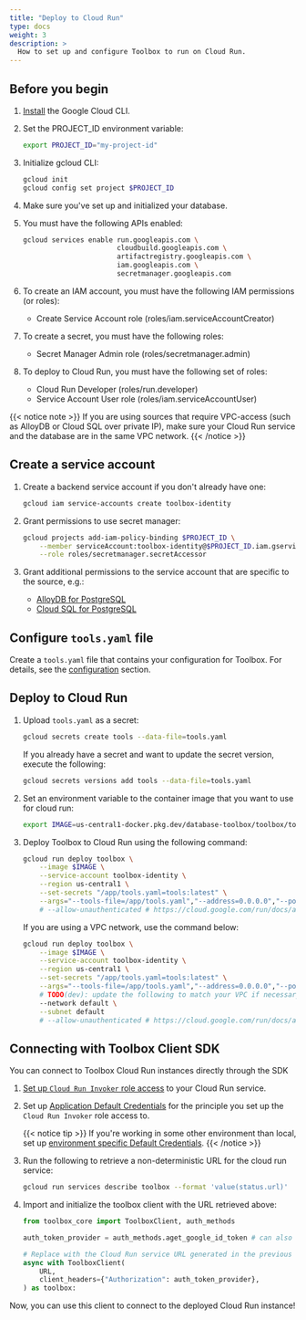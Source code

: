 ```yaml
---
title: "Deploy to Cloud Run"
type: docs
weight: 3
description: >
  How to set up and configure Toolbox to run on Cloud Run.
---
```



## Before you begin

1. [Install](https://cloud.google.com/sdk/docs/install) the Google Cloud CLI.

1. Set the PROJECT_ID environment variable:

    ```bash
    export PROJECT_ID="my-project-id"
    ```

1. Initialize gcloud CLI:

    ```bash
    gcloud init
    gcloud config set project $PROJECT_ID
    ```

1. Make sure you've set up and initialized your database.

1. You must have the following APIs enabled:

    ```bash
    gcloud services enable run.googleapis.com \
                           cloudbuild.googleapis.com \
                           artifactregistry.googleapis.com \
                           iam.googleapis.com \
                           secretmanager.googleapis.com

    ```

1. To create an IAM account, you must have the following IAM permissions (or
   roles):
    - Create Service Account role (roles/iam.serviceAccountCreator)

1. To create a secret, you must have the following roles:
    - Secret Manager Admin role (roles/secretmanager.admin)

1. To deploy to Cloud Run, you must have the following set of roles:
    - Cloud Run Developer (roles/run.developer)
    - Service Account User role (roles/iam.serviceAccountUser)

{{< notice note >}}
If you are using sources that require VPC-access (such as
AlloyDB or Cloud SQL over private IP), make sure your Cloud Run service and the
database are in the same VPC network.
{{< /notice >}}

## Create a service account

1. Create a backend service account if you don't already have one:

    ```bash
    gcloud iam service-accounts create toolbox-identity
    ```

1. Grant permissions to use secret manager:

    ```bash
    gcloud projects add-iam-policy-binding $PROJECT_ID \
        --member serviceAccount:toolbox-identity@$PROJECT_ID.iam.gserviceaccount.com \
        --role roles/secretmanager.secretAccessor
    ```

1. Grant additional permissions to the service account that are specific to the
   source, e.g.:
    - [AlloyDB for PostgreSQL](../resources/sources/alloydb-pg.md#iam-permissions)
    - [Cloud SQL for PostgreSQL](../resources/sources/cloud-sql-pg.md#iam-permissions)

## Configure `tools.yaml` file

Create a `tools.yaml` file that contains your configuration for Toolbox. For
details, see the
[configuration](https://github.com/googleapis/genai-toolbox/blob/main/README.md#configuration)
section.

## Deploy to Cloud Run

1. Upload `tools.yaml` as a secret:

    ```bash
    gcloud secrets create tools --data-file=tools.yaml
    ```

    If you already have a secret and want to update the secret version, execute
    the following:

    ```bash
    gcloud secrets versions add tools --data-file=tools.yaml
    ```

1. Set an environment variable to the container image that you want to use for
   cloud run:

    ```bash
    export IMAGE=us-central1-docker.pkg.dev/database-toolbox/toolbox/toolbox:latest
    ```

1. Deploy Toolbox to Cloud Run using the following command:

    ```bash
    gcloud run deploy toolbox \
        --image $IMAGE \
        --service-account toolbox-identity \
        --region us-central1 \
        --set-secrets "/app/tools.yaml=tools:latest" \
        --args="--tools-file=/app/tools.yaml","--address=0.0.0.0","--port=8080"
        # --allow-unauthenticated # https://cloud.google.com/run/docs/authenticating/public#gcloud
    ```

    If you are using a VPC network, use the command below:

    ```bash
    gcloud run deploy toolbox \
        --image $IMAGE \
        --service-account toolbox-identity \
        --region us-central1 \
        --set-secrets "/app/tools.yaml=tools:latest" \
        --args="--tools-file=/app/tools.yaml","--address=0.0.0.0","--port=8080" \
        # TODO(dev): update the following to match your VPC if necessary 
        --network default \
        --subnet default
        # --allow-unauthenticated # https://cloud.google.com/run/docs/authenticating/public#gcloud
    ```

## Connecting with Toolbox Client SDK

You can connect to Toolbox Cloud Run instances directly through the SDK

1. [Set up `Cloud Run Invoker` role
   access](https://cloud.google.com/run/docs/securing/managing-access#service-add-principals)
   to your Cloud Run service.

1. Set up [Application Default
   Credentials](https://cloud.google.com/docs/authentication/set-up-adc-local-dev-environment)
   for the principle you set up the `Cloud Run Invoker` role access to.

    {{< notice tip >}}
  If you're working in some other environment than local, set up [environment
    specific Default
    Credentials](https://cloud.google.com/docs/authentication/provide-credentials-adc).
    {{< /notice >}}

1. Run the following to retrieve a non-deterministic URL for the cloud run service:

    ```bash
    gcloud run services describe toolbox --format 'value(status.url)'
    ```

1. Import and initialize the toolbox client with the URL retrieved above:

    ```python
    from toolbox_core import ToolboxClient, auth_methods

    auth_token_provider = auth_methods.aget_google_id_token # can also use sync method

    # Replace with the Cloud Run service URL generated in the previous step.
    async with ToolboxClient(
        URL,
        client_headers={"Authorization": auth_token_provider},
    ) as toolbox:
    ```

Now, you can use this client to connect to the deployed Cloud Run instance!
